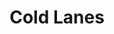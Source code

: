 ---
title: Cold Lanes
artist: Aud Syn
type: Single
credit: Writing, Producing
socials:
  - name: spotify
    link: https://open.spotify.com/track/4WMffiJmILOIg1gUlvOSgo?si=73d4b55e60b04c02
---
